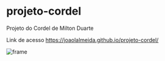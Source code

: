 # projeto-cordel
Projeto do Cordel de Milton Duarte

Link de acesso https://joaolalmeida.github.io/projeto-cordel/


![frame](https://user-images.githubusercontent.com/108037819/176333902-db741a6c-1290-4e48-b40b-1446f48bef4c.png)
